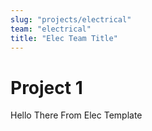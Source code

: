 ```yaml
---
slug: "projects/electrical"
team: "electrical"
title: "Elec Team Title"
---
```


# Project 1

Hello There From Elec Template
